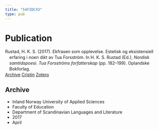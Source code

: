 ```yaml
---
title: "54FIDCXV"
type: pub
---
```

<h1>Publication</h1>
<article id="csl-bib-container-54FIDCXV" class="csl-bib-container">
  <div class="csl-bib-body" style="line-height: 1.35; padding-left: 1em; text-indent:-1em;">
  <div class="csl-entry">Rustad, H. K. S. (2017). Ekfrasen som opplevelse. Estetisk og eksistensiell erfaring i noen dikt av Tua Forsstr&#xF6;m. In H. K. S. Rustad (Ed.), <i>Nordisk samtidspoesi. Tua Forsstr&#xF6;ms forfatterskap</i> (pp. 182&#x2013;199). Oplandske Bokforlag.</div>
</div>
  <div class="csl-bib-buttons">
    <a href="#taxonomy-article-54FIDCXV" class="csl-bib-button">Archive</a>
    <a href="https://app.cristin.no/results/show.jsf?id=1464394" alt="Cristin URL" class="csl-bib-button">Cristin</a>
    <a href="http://zotero.org/groups/5402882/items/54FIDCXV" alt="Zotero URL" class="csl-bib-button">Zotero</a>
  </div>
  <div id="csl-bib-meta-container-54FIDCXV"></div>
</article>
<div id="csl-bib-meta-54FIDCXV" class="csl-bib-meta">
  <article id="taxonomy-article-54FIDCXV" class="taxonomy-article">
    <h1>Archive</h1>
    <ul>
      <li>Inland Norway University of Applied Sciences</li>
      <li>Faculty of Education</li>
      <li>Department of Scandinavian Languages and Literature</li>
      <li>2017</li>
      <li>April</li>
    </ul>
  </article>
</div>
